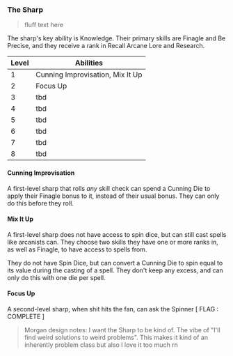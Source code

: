 ### The Sharp

> fluff text here

The sharp's key ability is Knowledge. Their primary skills are Finagle and Be Precise, and they receive a rank in Recall Arcane Lore and Research.

| Level | Abilities |
| ----- | --------- |
| 1 | Cunning Improvisation, Mix It Up |
| 2 | Focus Up |
| 3 | tbd |
| 4 | tbd |
| 5 | tbd |
| 6 | tbd |
| 7 | tbd |
| 8 | tbd |

#### Cunning Improvisation
A first-level sharp that rolls _any_ skill check can spend a Cunning Die to apply their Finagle bonus to it, instead of their usual bonus. They can only do this before they roll.

#### Mix It Up
A first-level sharp does not have access to spin dice, but can still cast spells like arcanists can. They choose two skills they have one or more ranks in, as well as Finagle, to have access to spells from.

They do not have Spin Dice, but can convert a Cunning Die to spin equal to its value during the casting of a spell. They don't keep any excess, and can only do this with one die per spell.

#### Focus Up
A second-level sharp, when shit hits the fan, can ask the Spinner [ FLAG : COMPLETE ]


> Morgan design notes:
> I want the Sharp to be kind of. The vibe of "I'll find weird solutions to weird problems". This makes it kind of an inherently problem class but also I love it too much rn
